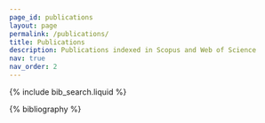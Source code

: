 ```yaml
---
page_id: publications
layout: page
permalink: /publications/
title: Publications
description: Publications indexed in Scopus and Web of Science
nav: true
nav_order: 2
---
```


<!-- _pages/publications.md -->

<!-- Bibsearch Feature -->

{% include bib_search.liquid %}

<div class="publications">

{% bibliography %}

</div>
